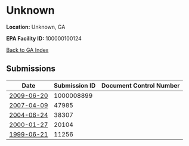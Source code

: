 # Unknown

**Location:** Unknown, GA

**EPA Facility ID:** 100000100124

[Back to GA Index](../../index.md)

## Submissions

| Date | Submission ID | Document Control Number |
|------|--------------|-------------------------|
| [2009-06-20](submissions/1000008899.md) | 1000008899 |  |
| [2007-04-09](submissions/47985.md) | 47985 |  |
| [2004-06-24](submissions/38307.md) | 38307 |  |
| [2000-01-27](submissions/20104.md) | 20104 |  |
| [1999-06-21](submissions/11256.md) | 11256 |  |
